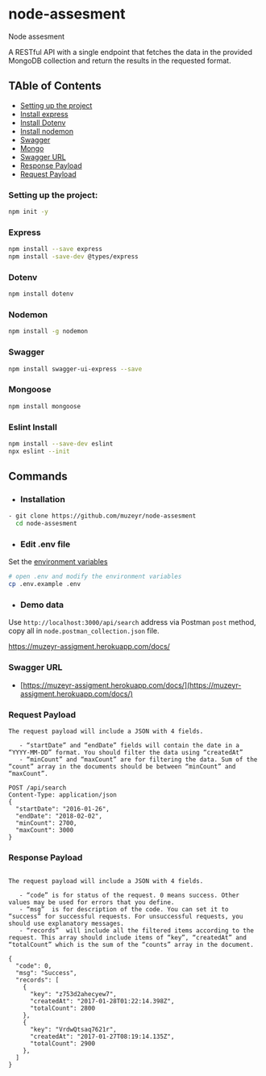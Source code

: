 # node-assesment
Node assesment

A RESTful API with a single endpoint that fetches the data in the provided MongoDB collection and return the results in the requested format.

## TAble of Contents
- [Setting up the project](#setting-up)
- [Install express](#express-install)
- [Install Dotenv](#dotenv-install)
- [Install nodemon](#nodemon-install)
- [Swagger ](#swagger-install)
- [Mongo ](#mongodb-install)
- [Swagger URL ](#swagger-url)
- [Response Payload ](#response-payload)
- [Request Payload](#request-payload)



### Setting up the project:
```bash
npm init -y
```
### Express 
```bash
npm install --save express
npm install -save-dev @types/express

```
### Dotenv 
```bash
npm install dotenv
```
### Nodemon 
```bash
npm install -g nodemon
```

### Swagger 
```bash
npm install swagger-ui-express --save
```

### Mongoose 
```bash
npm install mongoose
```

### Eslint Install
```bash
npm install --save-dev eslint
npx eslint --init
```


## Commands


* ### Installation
```bash
- git clone https://github.com/muzeyr/node-assesment
  cd node-assesment
```

* ### Edit .env file
Set the  [ environment variables](#environment-variables) 

```bash
# open .env and modify the environment variables 
cp .env.example .env
```

* ### Demo data
Use `http://localhost:3000/api/search` address via Postman `post` method, copy all in `node.postman_collection.json` file.



https://muzeyr-assigment.herokuapp.com/docs/

### Swagger URL

* [https://muzeyr-assigment.herokuapp.com/docs/](https://muzeyr-assigment.herokuapp.com/docs/)



### Request Payload
```
The request payload will include a JSON with 4 fields.

   - “startDate” and “endDate” fields will contain the date in a “YYYY-MM-DD” format. You should filter the data using “createdAt”
   - “minCount” and “maxCount” are for filtering the data. Sum of the “count” array in the documents should be between “minCount” and “maxCount”.
   
POST /api/search
Content-Type: application/json
{
  "startDate": "2016-01-26",
  "endDate": "2018-02-02",
  "minCount": 2700,
  "maxCount": 3000
}
```
### Response Payload

```

The request payload will include a JSON with 4 fields.

   - “code” is for status of the request. 0 means success. Other values may be used for errors that you define.
   - “msg”  is for description of the code. You can set it to “success” for successful requests. For unsuccessful requests, you should use explanatory messages.
   - “records”  will include all the filtered items according to the request. This array should include items of “key”, “createdAt” and “totalCount” which is the sum of the “counts” array in the document. 

{
  "code": 0,
  "msg": "Success",
  "records": [
    {
      "key": "z753d2ahecyew7",
      "createdAt": "2017-01-28T01:22:14.398Z",
      "totalCount": 2800
    },
    {
      "key": "VrdwQtsaq7621r",
      "createdAt": "2017-01-27T08:19:14.135Z",
      "totalCount": 2900
    },
  ]
}
```
